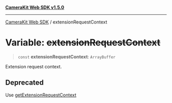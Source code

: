 [**CameraKit Web SDK v1.5.0**](../README.md)

***

[CameraKit Web SDK](../globals.md) / extensionRequestContext

# Variable: ~~extensionRequestContext~~

> `const` **extensionRequestContext**: `ArrayBuffer`

Extension request context.

## Deprecated

Use [getExtensionRequestContext](../functions/getExtensionRequestContext.md)
